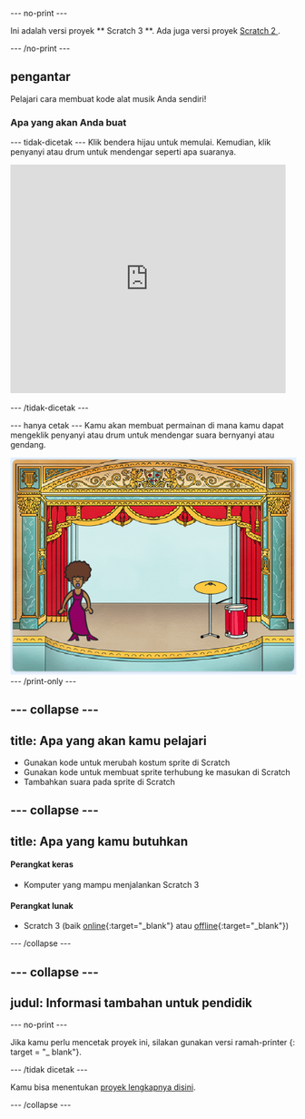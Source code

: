 \--- no-print \---

Ini adalah versi proyek ** Scratch 3 **. Ada juga versi proyek [ Scratch 2 ](https://projects.raspberrypi.org/en/projects/rock-band-scratch2).

\--- /no-print \---

## pengantar

Pelajari cara membuat kode alat musik Anda sendiri!

### Apa yang akan Anda buat

\--- tidak-dicetak \--- Klik bendera hijau untuk memulai. Kemudian, klik penyanyi atau drum untuk mendengar seperti apa suaranya.

<div class="scratch-preview">
  <iframe allowtransparency="true" width="485" height="402" src="https://scratch.mit.edu/projects/embed/276872220/?autostart=false" frameborder="0" scrolling="no"></iframe>
</div>

\--- /tidak-dicetak \---

\--- hanya cetak \--- Kamu akan membuat permainan di mana kamu dapat mengeklik penyanyi atau drum untuk mendengar suara bernyanyi atau gendang.

![tangkapan layar permainan](images/demo.png) \--- /print-only \---

## \--- collapse \---

## title: Apa yang akan kamu pelajari

+ Gunakan kode untuk merubah kostum sprite di Scratch
+ Gunakan kode untuk membuat sprite terhubung ke masukan di Scratch
+ Tambahkan suara pada sprite di Scratch

## \--- collapse \---

## title: Apa yang kamu butuhkan

#### Perangkat keras

+ Komputer yang mampu menjalankan Scratch 3

#### Perangkat lunak

+ Scratch 3 (baik [online](http://rpf.io/scratchon){:target="_blank"} atau [offline](http://rpf.io/scratchoff){:target="_blank"})

\--- /collapse \---

## \--- collapse \---

## judul: Informasi tambahan untuk pendidik

\--- no-print \---

Jika kamu perlu mencetak proyek ini, silakan gunakan versi ramah-printer [](https://projects.raspberrypi.org/en/projects/rock-band/print){: target = "_ blank"}.

\--- /tidak dicetak \---

Kamu bisa menentukan [proyek lengkapnya disini](http://rpf.io/p/en/rock-band-get).

\--- /collapse \---